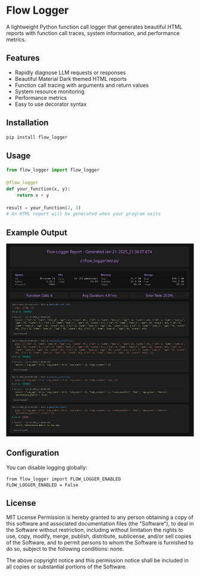 # Flow Logger

A lightweight Python function call logger that generates beautiful HTML reports with function call traces, system information, and performance metrics.

## Features
- Rapidly diagnose LLM requests or responses
- Beautiful Material Dark themed HTML reports
- Function call tracing with arguments and return values
- System resource monitoring
- Performance metrics
- Easy to use decorator syntax

## Installation
```bash
pip install flow_logger
```

## Usage
```python
from flow_logger import flow_logger

@flow_logger
def your_function(x, y):
    return x + y

result = your_function(2, 3)
# An HTML report will be generated when your program exits
```

## Example Output
![Report Screenshot](https://github.com/573dave/flow_logger/blob/main/FlowLogger.png?raw=true)

## Configuration
You can disable logging globally:
```
from flow_logger import FLOW_LOGGER_ENABLED
FLOW_LOGGER_ENABLED = False
```

## License
MIT License
Permission is hereby granted to any person obtaining a copy of this software and associated documentation files (the "Software"), to deal in the Software without restriction, including without limitation the rights to use, copy, modify, merge, publish, distribute, sublicense, and/or sell copies of the Software, and to permit persons to whom the Software is furnished to do so, subject to the following conditions: none.

The above copyright notice and this permission notice shall be included in all copies or substantial portions of the Software.
